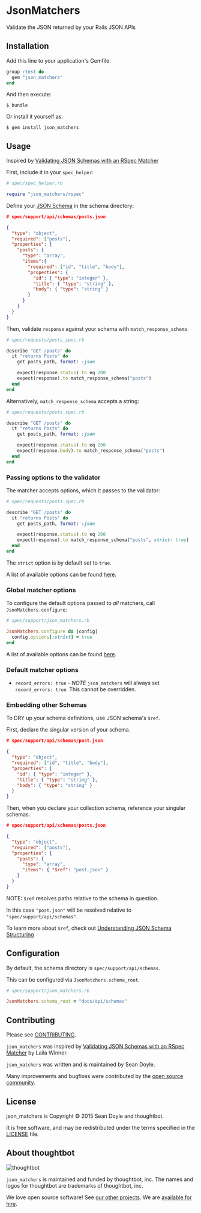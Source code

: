 # JsonMatchers

Validate the JSON returned by your Rails JSON APIs

## Installation

Add this line to your application's Gemfile:

```ruby
group :test do
  gem "json_matchers"
end
```

And then execute:

    $ bundle

Or install it yourself as:

    $ gem install json_matchers

## Usage

Inspired by [Validating JSON Schemas with an RSpec Matcher](http://robots.thoughtbot.com/validating-json-schemas-with-an-rspec-matcher)

First, include it in your `spec_helper`:

```ruby
# spec/spec_helper.rb

require "json_matchers/rspec"
```

Define your [JSON Schema](http://json-schema.org/example1.html) in the schema directory:

```json
# spec/support/api/schemas/posts.json

{
  "type": "object",
  "required": ["posts"],
  "properties": {
    "posts": {
      "type": "array",
      "items":{
        "required": ["id", "title", "body"],
        "properties": {
          "id": { "type": "integer" },
          "title": { "type": "string" },
          "body": { "type": "string" }
        }
      }
    }
  }
}
```

Then, validate `response` against your schema with `match_response_schema`

```ruby
# spec/requests/posts_spec.rb

describe "GET /posts" do
  it "returns Posts" do
    get posts_path, format: :json

    expect(response.status).to eq 200
    expect(response).to match_response_schema("posts")
  end
end
```

Alternatively, `match_response_schema` accepts a string:

```ruby
# spec/requests/posts_spec.rb

describe "GET /posts" do
  it "returns Posts" do
    get posts_path, format: :json

    expect(response.status).to eq 200
    expect(response.body).to match_response_schema("posts")
  end
end
```

### Passing options to the validator

The matcher accepts options, which it passes to the validator:

```ruby
# spec/requests/posts_spec.rb

describe "GET /posts" do
  it "returns Posts" do
    get posts_path, format: :json

    expect(response.status).to eq 200
    expect(response).to match_response_schema("posts", strict: true)
  end
end
```
The `strict` option is by default set to `true`.

A list of available options can be found [here][options].

[options]: https://github.com/ruby-json-schema/json-schema/blob/2.2.4/lib/json-schema/validator.rb#L160-L162

### Global matcher options

To configure the default options passed to *all* matchers, call
`JsonMatchers.configure`:

```rb
# spec/support/json_matchers.rb

JsonMatchers.configure do |config|
  config.options[:strict] = true
end
```

A list of available options can be found [here][options].

### Default matcher options

* `record_errors: true` - *NOTE* `json_matchers` will always set
  `record_errors: true`. This cannot be overridden.

### Embedding other Schemas

To DRY up your schema definitions, use JSON schema's `$ref`.

First, declare the singular version of your schema.

```json
# spec/support/api/schemas/post.json

{
  "type": "object",
  "required": ["id", "title", "body"],
  "properties": {
    "id": { "type": "integer" },
    "title": { "type": "string" },
    "body": { "type": "string" }
  }
}
```

Then, when you declare your collection schema, reference your singular schemas.

```json
# spec/support/api/schemas/posts.json

{
  "type": "object",
  "required": ["posts"],
  "properties": {
    "posts": {
      "type": "array",
      "items": { "$ref": "post.json" }
    }
  }
}
```

NOTE: `$ref` resolves paths relative to the schema in question.

In this case `"post.json"` will be resolved relative to
`"spec/support/api/schemas"`.

To learn more about `$ref`, check out [Understanding JSON Schema Structuring](http://spacetelescope.github.io/understanding-json-schema/structuring.html)

## Configuration

By default, the schema directory is `spec/support/api/schemas`.

This can be configured via `JsonMatchers.schema_root`.


```ruby
# spec/support/json_matchers.rb

JsonMatchers.schema_root = "docs/api/schemas"
```

## Contributing

Please see [CONTRIBUTING].

`json_matchers` was inspired by [Validating JSON Schemas with an
RSpec Matcher][blog post] by Laila Winner.

`json_matchers` was written and is maintained by Sean Doyle.

Many improvements and bugfixes were contributed by the [open source community].

[blog post]: https://robots.thoughtbot.com/validating-json-schemas-with-an-rspec-matcher
[CONTRIBUTING]: https://github.com/thoughtbot/json_matchers/blob/master/CONTRIBUTING.md
[open source community]: https://github.com/thoughtbot/json_matchers/graphs/contributors

## License

json_matchers is Copyright © 2015 Sean Doyle and thoughtbot.

It is free software, and may be redistributed under the terms specified in the
[LICENSE] file.

[LICENSE]: LICENSE.txt

## About thoughtbot

![thoughtbot](https://thoughtbot.com/logo.png)

`json_matchers` is maintained and funded by thoughtbot, inc.
The names and logos for thoughtbot are trademarks of thoughtbot, inc.

We love open source software!
See [our other projects][community].
We are [available for hire][hire].

[community]: https://thoughtbot.com/community?utm_source=github
[hire]: https://thoughtbot.com?utm_source=github
